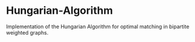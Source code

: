 # Hungarian-Algorithm
Implementation of the Hungarian Algorithm for optimal matching in bipartite weighted graphs.
